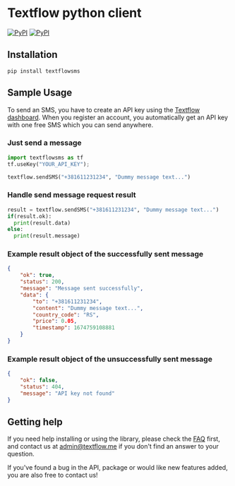 # Textflow python client

[![PyPI](https://img.shields.io/pypi/v/textflowsms.svg)](https://pypi.python.org/pypi/textflowsms)
[![PyPI](https://img.shields.io/pypi/pyversions/textflowsms.svg)](https://pypi.python.org/pypi/textflowsms)

## Installation
`pip install textflowsms`

## Sample Usage

To send an SMS, you have to create an API key using the [Textflow dashboard](https://textflow.me/api). When you register an account, you automatically get an API key with one free SMS which you can send anywhere.

### Just send a message

```python
import textflowsms as tf
tf.useKey("YOUR_API_KEY");

textflow.sendSMS("+381611231234", "Dummy message text...")
```

### Handle send message request result

```python
result = textflow.sendSMS("+381611231234", "Dummy message text...")
if(result.ok):
  print(result.data)
else:
  print(result.message)
```

### Example result object of the successfully sent message

```json
{
    "ok": true,
    "status": 200,
    "message": "Message sent successfully",
    "data": {
        "to": "+381611231234",
        "content": "Dummy message text...",
        "country_code": "RS",
        "price": 0.05,
        "timestamp": 1674759108881
    }
}
```

### Example result object of the unsuccessfully sent message

```json
{
    "ok": false,
    "status": 404,
    "message": "API key not found"
}
```

## Getting help

If you need help installing or using the library, please check the [FAQ](https://textflow.me) first, and contact us at [admin@textflow.me](mailto://admin@textflow.me) if you don't find an answer to your question.

If you've found a bug in the API, package or would like new features added, you are also free to contact us!
